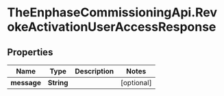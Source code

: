 # TheEnphaseCommissioningApi.RevokeActivationUserAccessResponse

## Properties

Name | Type | Description | Notes
------------ | ------------- | ------------- | -------------
**message** | **String** |  | [optional] 


